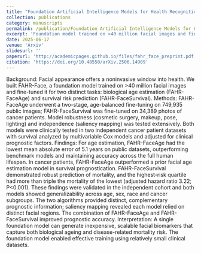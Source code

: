 ```yaml
---
title: "Foundation Artificial Intelligence Models for Health Recognition Using Face Photographs (FAHR-Face)"
collection: publications
category: manuscripts
permalink: /publication/Foundation Artificial Intelligence Models for Health Recognition Using Face Photographs (FAHR-Face)
excerpt: 'Foundation model trained on >40 million facial images and fine-tuned it for two distinct tasks: biological age estimation (FAHR-FaceAge) and survival risk prediction (FAHR-FaceSurvival).'
date: 2025-06-17
venue: 'Arxiv'
slidesurl: ''
paperurl: 'http://academicpages.github.io/files/fahr_face_preprint.pdf'
citation: 'https://doi.org/10.48550/arXiv.2506.14909'
---
```


Background: Facial appearance offers a noninvasive window into health. We built FAHR-Face, a foundation model trained on >40 million facial images and fine-tuned it for two distinct tasks: biological age estimation (FAHR-FaceAge) and survival risk prediction (FAHR-FaceSurvival).
Methods: FAHR-FaceAge underwent a two-stage, age-balanced fine-tuning on 749,935 public images; FAHR-FaceSurvival was fine-tuned on 34,389 photos of cancer patients. Model robustness (cosmetic surgery, makeup, pose, lighting) and independence (saliency mapping) was tested extensively. Both models were clinically tested in two independent cancer patient datasets with survival analyzed by multivariable Cox models and adjusted for clinical prognostic factors.
Findings: For age estimation, FAHR-FaceAge had the lowest mean absolute error of 5.1 years on public datasets, outperforming benchmark models and maintaining accuracy across the full human lifespan. In cancer patients, FAHR-FaceAge outperformed a prior facial age estimation model in survival prognostication. FAHR-FaceSurvival demonstrated robust prediction of mortality, and the highest-risk quartile had more than triple the mortality of the lowest (adjusted hazard ratio 3.22; P<0.001). These findings were validated in the independent cohort and both models showed generalizability across age, sex, race and cancer subgroups. The two algorithms provided distinct, complementary prognostic information; saliency mapping revealed each model relied on distinct facial regions. The combination of FAHR-FaceAge and FAHR-FaceSurvival improved prognostic accuracy.
Interpretation: A single foundation model can generate inexpensive, scalable facial biomarkers that capture both biological ageing and disease-related mortality risk. The foundation model enabled effective training using relatively small clinical datasets.